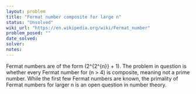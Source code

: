```yaml
---
layout: problem
title: "Fermat number composite for large n"
status: "Unsolved"
wiki_url: "https://en.wikipedia.org/wiki/Fermat_number"
problem_posed: ""
date_solved:
solver:
notes:
---
```

Fermat numbers are of the form \(2^{2^{n}} + 1\). The problem in question is whether every Fermat number for \(n > 4\) is composite, meaning not a prime number. While the first few Fermat numbers are known, the primality of Fermat numbers for larger n is an open question in number theory.